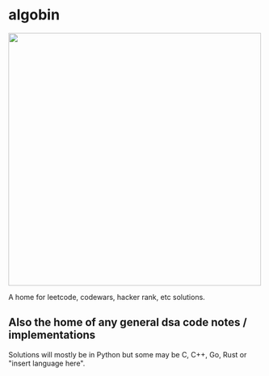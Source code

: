 # algobin
<img src="https://hai.stanford.edu/sites/default/files/news/teaser-images/illustration%20of%20labyrinth%20lines.jpg" width="500">


A home for leetcode, codewars, hacker rank, etc solutions.

Also the home of any general dsa code notes / implementations
---

Solutions will mostly be in Python but some may be C, C++, Go, Rust or "insert language here".
